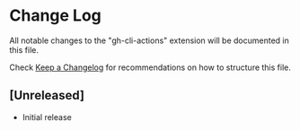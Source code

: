 # Change Log

All notable changes to the "gh-cli-actions" extension will be documented in this file.

Check [Keep a Changelog](http://keepachangelog.com/) for recommendations on how to structure this file.

## [Unreleased]

- Initial release